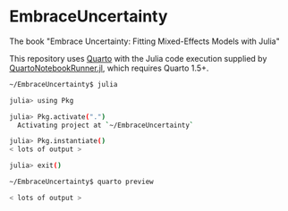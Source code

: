 # EmbraceUncertainty

The book "Embrace Uncertainty: Fitting Mixed-Effects Models with Julia"

This repository uses [Quarto](https://quarto.org) with the Julia code execution supplied by [QuartoNotebookRunner.jl](https://github.com/PumasAI/QuartoNotebookRunner.jl/), which requires Quarto 1.5+.

```sh
~/EmbraceUncertainty$ julia

julia> using Pkg

julia> Pkg.activate(".")
  Activating project at `~/EmbraceUncertainty`

julia> Pkg.instantiate()
< lots of output >

julia> exit()

~/EmbraceUncertainty$ quarto preview

< lots of output >
```
